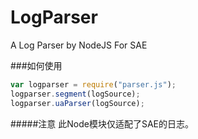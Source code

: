 # LogParser
A Log Parser by NodeJS For SAE

###如何使用
```javascript
var logparser = require("parser.js");
logparser.segment(logSource);
logparser.uaParser(logSource);
```

#####注意
此Node模块仅适配了SAE的日志。